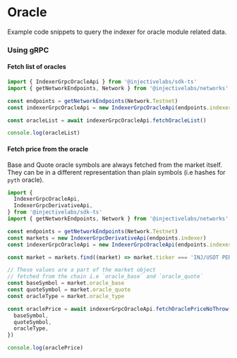 # Oracle

Example code snippets to query the indexer for oracle module related data.

### Using gRPC

#### Fetch list of oracles

```ts
import { IndexerGrpcOracleApi } from '@injectivelabs/sdk-ts'
import { getNetworkEndpoints, Network } from '@injectivelabs/networks'

const endpoints = getNetworkEndpoints(Network.Testnet)
const indexerGrpcOracleApi = new IndexerGrpcOracleApi(endpoints.indexer)

const oracleList = await indexerGrpcOracleApi.fetchOracleList()

console.log(oracleList)
```

#### Fetch price from the oracle

Base and Quote oracle symbols are always fetched from the market itself. They can be in a different representation than plain symbols (i.e hashes for `pyth` oracle).

```ts
import {
  IndexerGrpcOracleApi,
  IndexerGrpcDerivativeApi,
} from '@injectivelabs/sdk-ts'
import { getNetworkEndpoints, Network } from '@injectivelabs/networks'

const endpoints = getNetworkEndpoints(Network.Testnet)
const markets = new IndexerGrpcDerivativeApi(endpoints.indexer)
const indexerGrpcOracleApi = new IndexerGrpcOracleApi(endpoints.indexer)

const market = markets.find((market) => market.ticker === 'INJ/USDT PERP')

// These values are a part of the market object
// fetched from the chain i.e `oracle_base` and `oracle_quote`
const baseSymbol = market.oracle_base
const quoteSymbol = market.oracle_quote
const oracleType = market.oracle_type

const oraclePrice = await indexerGrpcOracleApi.fetchOraclePriceNoThrow({
  baseSymbol,
  quoteSymbol,
  oracleType,
})

console.log(oraclePrice)
```
